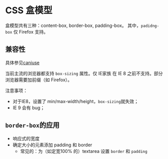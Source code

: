 # CSS 盒模型

盒模型共有三种：content-box, border-box, padding-box。
其中，`padidng-box` 仅 Firefox 支持。

## 兼容性

具体参见[caniuse](https://caniuse.com/#search=box-sizing)

当前主流的浏览器都支持 `box-sizing` 属性。仅 IE家族 在 IE 8 之前不支持。部分浏览器需要加前缀（如 Firefox）。

注意事项：

  - 对于IE8，设置了 min/max-width/height，`box-sizing`就失效；
  - IE 9 会有 bug；

## `border-box`的应用

  - 响应式的宽度
  - 确定大小的元素添加 padding 和 border
    * 常见的：为（如定宽100% 的）textarea 设置 `border` 和 `padding`
